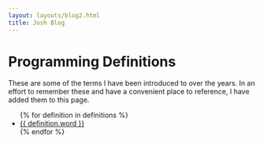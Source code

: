 ```yaml
---
layout: layouts/blog2.html
title: Josh Blog
---
```

# Programming Definitions

These are some of the terms I have been introduced to over the years. In an effort to remember these and have a convenient place to reference, I have added them to this page.

<ul>
{% for definition in definitions %}
    <li><a href="{{definition.url}}">{{ definition.word }}</a></li>
  {% endfor %}
</ul>
